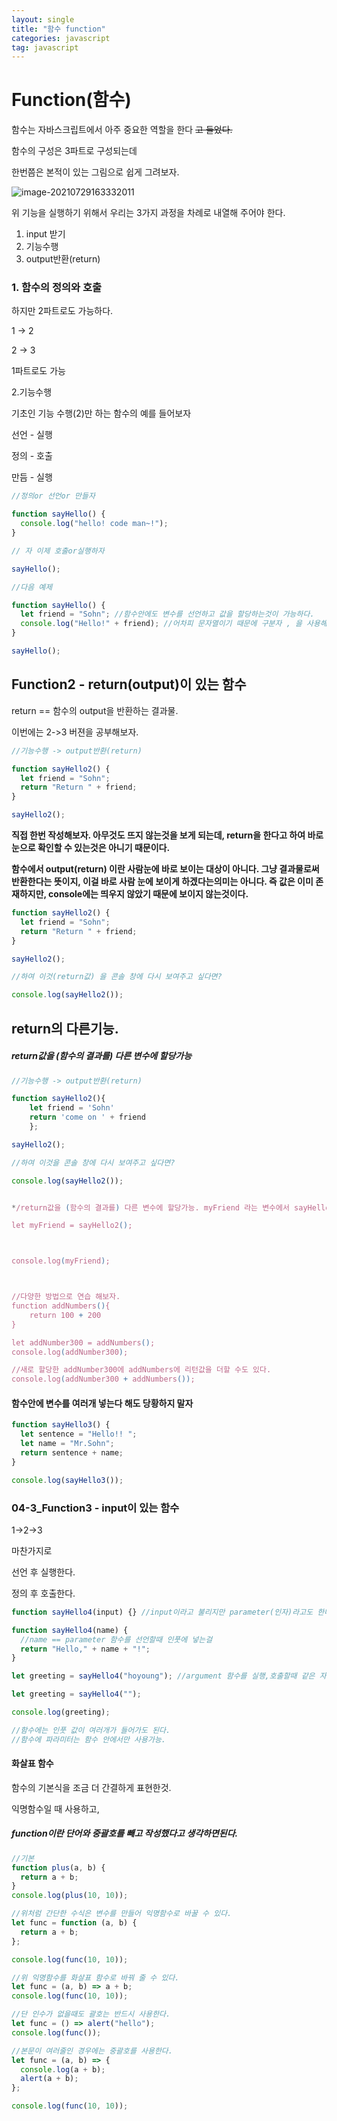 ```yaml
---
layout: single
title: "함수 function"
categories: javascript
tag: javascript
---
```


# Function(함수)

함수는 자바스크립트에서 아주 중요한 역할을 한다 ~~고 들었다.~~

함수의 구성은 3파트로 구성되는데

한번쯤은 본적이 있는 그림으로 쉽게 그려보자.

![image-20210729163332011](../_images/image-20210729163332011.png)

위 기능을 실행하기 위해서 우리는 3가지 과정을 차례로 내열해 주어야 한다.

1. input 받기
2. 기능수행
3. output반환(return)

### 1. 함수의 정의와 호출

하지만 2파트로도 가능하다.

1 -> 2

2 -> 3

1파트로도 가능

2.기능수행

기초인 기능 수행(2)만 하는 함수의 예를 들어보자

선언 - 실행

정의 - 호출

만듬 - 실행

```js
//정의or 선언or 만들자

function sayHello() {
  console.log("hello! code man~!");
}

// 자 이제 호출or실행하자

sayHello();

//다음 예제

function sayHello() {
  let friend = "Sohn"; //함수안에도 변수를 선언하고 값을 할당하는것이 가능하다.
  console.log("Hello!" + friend); //어차피 문자열이기 때문에 구분자 , 을 사용해도 무방하다.
}

sayHello();
```

## Function2 - return(output)이 있는 함수

return == 함수의 output을 반환하는 결과물.

이번에는 2->3 버젼을 공부해보자.

```js
//기능수행 -> output반환(return)

function sayHello2() {
  let friend = "Sohn";
  return "Return " + friend;
}

sayHello2();
```

**직접 한번 작성해보자. 아무것도 뜨지 않는것을 보게 되는데, return을 한다고 하여 바로 눈으로 확인할 수 있는것은 아니기 때문이다.**

**함수에서 output(return) 이란 사람눈에 바로 보이는 대상이 아니다. 그냥 결과물로써 반환한다는 뜻이지, 이걸 바로 사람 눈에 보이게 하겠다는의미는 아니다. 즉 값은 이미 존재하지만, console에는 띄우지 않았기 때문에 보이지 않는것이다.**

```js
function sayHello2() {
  let friend = "Sohn";
  return "Return " + friend;
}

sayHello2();

//하여 이것(return값) 을 콘솔 창에 다시 보여주고 싶다면?

console.log(sayHello2());
```

## return의 다른기능.

##### return값을 (함수의 결과를) 다른 변수에 할당가능

```js
//기능수행 -> output반환(return)

function sayHello2(){
    let friend = 'Sohn'
    return 'come on ' + friend
	};

sayHello2();

//하여 이것을 콘솔 창에 다시 보여주고 싶다면?

console.log(sayHello2());


*/return값을 (함수의 결과를) 다른 변수에 할당가능. myFriend 라는 변수에서 sayHello2라는 함수의 리턴값을 할당했다.

let myFriend = sayHello2();



console.log(myFriend);



//다양한 방법으로 연습 해보자.
function addNumbers(){
    return 100 + 200
}

let addNumber300 = addNumbers();
console.log(addNumber300);

//새로 할당한 addNumber300에 addNumbers에 리턴값을 더할 수도 있다.
console.log(addNumber300 + addNumbers());
```

#### 함수안에 변수를 여러개 넣는다 해도 당황하지 말자

```js
function sayHello3() {
  let sentence = "Hello!! ";
  let name = "Mr.Sohn";
  return sentence + name;
}

console.log(sayHello3());
```

### 04-3_Function3 - input이 있는 함수

1->2->3

마찬가지로

선언 후 실행한다.

정의 후 호출한다.

```js
function sayHello4(input) {} //input이라고 불리지만 parameter(인자)라고도 한다.

function sayHello4(name) {
  //name == parameter 함수를 선언할때 인풋에 넣는걸
  return "Hello," + name + "!";
}

let greeting = sayHello4("hoyoung"); //argument 함수를 실행,호출할때 같은 자리에 들어가는데 명칭이 다르다.

let greeting = sayHello4("");

console.log(greeting);

//함수에는 인풋 값이 여러개가 들어가도 된다.
//함수에 파라미터는 함수 안에서만 사용가능.
```

#### 화살표 함수

함수의 기본식을 조금 더 간결하게 표현한것.

익명함수일 때 사용하고,

##### function이란 단어와 중괄호를 빼고 작성했다고 생각하면된다.

```js
//기본
function plus(a, b) {
  return a + b;
}
console.log(plus(10, 10));

//위처럼 간단한 수식은 변수를 만들어 익명함수로 바꿀 수 있다.
let func = function (a, b) {
  return a + b;
};

console.log(func(10, 10));

//위 익명함수를 화살표 함수로 바꿔 줄 수 있다.
let func = (a, b) => a + b;
console.log(func(10, 10));

//단 인수가 없을때도 괄호는 반드시 사용한다.
let func = () => alert("hello");
console.log(func());

//본문이 여러줄인 경우에는 중괄호를 사용한다.
let func = (a, b) => {
  console.log(a + b);
  alert(a + b);
};

console.log(func(10, 10));
```
